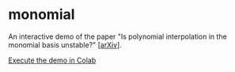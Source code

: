 # monomial
An interactive demo of the paper "Is polynomial interpolation in the monomial basis unstable?" [[arXiv](https://arxiv.org/abs/2212.10519)].

[Execute the demo in Colab](https://uoft.me/monomial)
